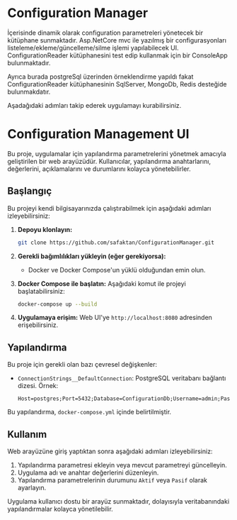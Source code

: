 # Configuration Manager

İçerisinde dinamik olarak configuration parametreleri yönetecek bir kütüphane sunmaktadır.
Asp.NetCore mvc ile yazılmış bir configurasyonları listeleme/ekleme/güncelleme/silme işlemi yapılabilecek UI.
ConfigurationReader kütüphanesini test edip kullanmak için bir ConsoleApp bulunmaktadır.

Ayrıca burada postgreSql üzerinden örneklendirme yapıldı fakat ConfigurationReader kütüphanesinin SqlServer, MongoDb, Redis desteğide bulunmakdatır.

Aşadağıdaki adımları takip ederek uygulamayı kurabilirsiniz.



# Configuration Management UI

Bu proje, uygulamalar için yapılandırma parametrelerini yönetmek amacıyla geliştirilen bir web arayüzüdür. Kullanıcılar, yapılandırma anahtarlarını, değerlerini, açıklamalarını ve durumlarını kolayca yönetebilirler.


## Başlangıç

Bu projeyi kendi bilgisayarınızda çalıştırabilmek için aşağıdaki adımları izleyebilirsiniz:

1. **Depoyu klonlayın:**
   ```bash
   git clone https://github.com/safaktan/ConfigurationManager.git
   ```

2. **Gerekli bağımlılıkları yükleyin (eğer gerekiyorsa):**
   - Docker ve Docker Compose'un yüklü olduğundan emin olun.

3. **Docker Compose ile başlatın:**
   Aşağıdaki komut ile projeyi başlatabilirsiniz:
   ```bash
   docker-compose up --build
   ```

4. **Uygulamaya erişim:**
   Web UI'ye `http://localhost:8080` adresinden erişebilirsiniz.


## Yapılandırma

Bu proje için gerekli olan bazı çevresel değişkenler:

- `ConnectionStrings__DefaultConnection`: PostgreSQL veritabanı bağlantı dizesi. Örnek:
  ```plaintext
  Host=postgres;Port=5432;Database=ConfigurationDb;Username=admin;Password=admin123
  ```
Bu yapılandırma, `docker-compose.yml` içinde belirtilmiştir.

## Kullanım
Web arayüzüne giriş yaptıktan sonra aşağıdaki adımları izleyebilirsiniz:

1. Yapılandırma parametresi ekleyin veya mevcut parametreyi güncelleyin.
2. Uygulama adı ve anahtar değerlerini düzenleyin.
3. Yapılandırma parametrelerinin durumunu `Aktif` veya `Pasif` olarak ayarlayın.

Uygulama kullanıcı dostu bir arayüz sunmaktadır, dolayısıyla veritabanındaki yapılandırmalar kolayca yönetilebilir.


